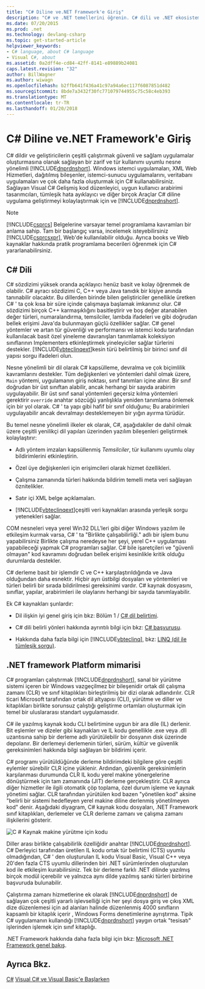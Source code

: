 ```yaml
---
title: "C# Diline ve.NET Framework'e Giriş"
description: "C# ve .NET temellerini öğrenin. C# dili ve .NET ekosistemi özetini alın."
ms.date: 07/20/2015
ms.prod: .net
ms.technology: devlang-csharp
ms.topic: get-started-article
helpviewer_keywords:
- C# language, about C# language
- Visual C#, about
ms.assetid: 0a2dff4e-cd84-42ff-8141-e89889b24081
caps.latest.revision: "32"
author: BillWagner
ms.author: wiwagn
ms.openlocfilehash: b2ffb641f436a41c97a94a6ec117f6087851d482
ms.sourcegitcommit: 8bde7a3432f30fc771079744955c75c58c4eb393
ms.translationtype: MT
ms.contentlocale: tr-TR
ms.lasthandoff: 01/20/2018
---
```

# <a name="introduction-to-the-c-language-and-the-net-framework"></a>C# Diline ve.NET Framework'e Giriş
C# dildir ve geliştiricilerin çeşitli çalıştırmak güvenli ve sağlam uygulamalar oluşturmasına olanak sağlayan bir zarif ve tür kullanımı uyumlu nesne yönelimli [!INCLUDE[dnprdnshort](~/includes/dnprdnshort-md.md)]. Windows istemci uygulamaları, XML Web Hizmetleri, dağıtılmış bileşenler, istemci-sunucu uygulamalarını, veritabanı uygulamaları ve çok daha fazla oluşturmak için C# kullanabilirsiniz. Sağlayan Visual C# Gelişmiş kod düzenleyici, uygun kullanıcı arabirimi tasarımcıları, tümleşik hata ayıklayıcı ve diğer birçok Araçlar C# diline uygulama geliştirmeyi kolaylaştırmak için ve [!INCLUDE[dnprdnshort](~/includes/dnprdnshort-md.md)].  
  
> [!NOTE]
> [!INCLUDE[csprcs](~/includes/csprcs-md.md)] Belgelerine varsayar temel programlama kavramları bir anlama sahip. Tam bir başlangıç varsa, incelemek isteyebilirsiniz [!INCLUDE[csprcsxpr](~/includes/csprcsxpr-md.md)], Web'de kullanılabilir olduğu. Ayrıca books ve Web kaynaklar hakkında pratik programlama becerileri öğrenmek için C# yararlanabilirsiniz.  
  
## <a name="c-language"></a>C# Dili  
 C# sözdizimi yüksek oranda açıklayıcı henüz basit ve kolay öğrenmek de olabilir. C# ayracı sözdizimi C, C++ veya Java tanıdık bir kişiye anında tanınabilir olacaktır. Bu dillerden birinde bilen geliştiriciler genellikle üretken C# ' ta çok kısa bir süre içinde çalışmaya başlamak imkanınız olur. C# sözdizimi birçok C++ karmaşıklığını basitleştirir ve boş değer atanabilen değer türleri, numaralandırma, temsilciler, lambda ifadeleri ve gibi doğrudan bellek erişimi Java'da bulunmayan güçlü özellikler sağlar. C# genel yöntemler ve artan tür güvenliği ve performansı ve istemci kodu tarafından kullanılacak basit özel yineleme davranışları tanımlamak koleksiyon sınıflarının Implementers etkinleştirmek yineleyiciler sağlar türlerini destekler. [!INCLUDE[vbteclinqext](~/includes/vbteclinqext-md.md)]kesin türü belirtilmiş bir birinci sınıf dil yapısı sorgu ifadeleri olun.  
  
 Nesne yönelimli bir dil olarak C# kapsülleme, devralma ve çok biçimlilik kavramlarını destekler. Tüm değişkenleri ve yöntemleri dahil olmak üzere, `Main` yöntemi, uygulamanın giriş noktası, sınıf tanımları içine alınır. Bir sınıf doğrudan bir üst sınıftan alabilir, ancak herhangi bir sayıda arabirim uygulayabilir. Bir üst sınıf sanal yöntemleri geçersiz kılma yöntemleri gerektirir `override` anahtar sözcüğü yanlışlıkla yeniden tanımlama önlemek için bir yol olarak. C# ' ta yapı gibi hafif bir sınıf olduğunu; Bu arabirimleri uygulayabilir ancak devralmayı desteklemeyen bir yığın ayırma türüdür.  
  
 Bu temel nesne yönelimli ilkeler ek olarak, C#, aşağıdakiler de dahil olmak üzere çeşitli yenilikçi dil yapıları üzerinden yazılım bileşenleri geliştirmek kolaylaştırır:  
  
-   Adlı yöntem imzaları kapsüllenmiş *Temsilciler*, tür kullanımı uyumlu olay bildirimlerini etkinleştirin.  
  
-   Özel üye değişkenleri için erişimcileri olarak hizmet özellikleri.  
  
-   Çalışma zamanında türleri hakkında bildirim temelli meta veri sağlayan öznitelikler.  
  
-   Satır içi XML belge açıklamaları.  
  
-   [!INCLUDE[vbteclinqext](~/includes/vbteclinqext-md.md)]çeşitli veri kaynakları arasında yerleşik sorgu yetenekleri sağlar.  
  
 COM nesneleri veya yerel Win32 DLL'leri gibi diğer Windows yazılım ile etkileşim kurmak varsa, C# ' ta "Birlikte çalışabilirliği." adlı bir işlem bunu yapabilirsiniz Birlikte çalışma neredeyse her şeyi, yerel C++ uygulaması yapabileceği yapmak C# programları sağlar. C# bile işaretçileri ve "güvenli olmayan" kod kavramını doğrudan bellek erişimi kesinlikle kritik olduğu durumlarda destekler.  
  
 C# derleme basit bir işlemdir C ve C++ karşılaştırıldığında ve Java olduğundan daha esnektir. Hiçbir ayrı üstbilgi dosyaları ve yöntemleri ve türleri belirli bir sırada bildirilmesi gereksinimi vardır. C# kaynak dosyasını, sınıflar, yapılar, arabirimleri ile olaylarını herhangi bir sayıda tanımlayabilir.  
  
 Ek C# kaynakları şunlardır:  
  
-   Dil ilişkin iyi genel giriş için bkz: Bölüm 1 / [C# dil belirtimi](../../csharp/language-reference/language-specification/index.md).  
  
-   C# dili belirli yönleri hakkında ayrıntılı bilgi için bkz: [C# başvurusu](../../csharp/language-reference/index.md).  
  
-   Hakkında daha fazla bilgi için [!INCLUDE[vbteclinq](~/includes/vbteclinq-md.md)], bkz: [LINQ (dil ile tümleşik sorgu)](../programming-guide/concepts/linq/index.md).  

## <a name="net-framework-platform-architecture"></a>.NET framework Platform mimarisi  
 C# programları çalıştırmak [!INCLUDE[dnprdnshort](~/includes/dnprdnshort-md.md)], sanal bir yürütme sistemi içeren bir Windows vazgeçilmez bir bileşenidir ortak dil çalışma zamanı (CLR) ve sınıf kitaplıkları birleştirilmiş bir dizi olarak adlandırılır. CLR ticari Microsoft tarafından ortak dil altyapısı (CLI), yürütme ve diller ve kitaplıkları birlikte sorunsuz çalıştığı geliştirme ortamları oluşturmak için temel bir uluslararası standart uygulamasıdır.  
  
 C# ile yazılmış kaynak kodu CLI belirtimine uygun bir ara dile (IL) derlenir. Bit eşlemler ve dizeler gibi kaynakları ve IL kodu genellikle .exe veya .dll uzantısına sahip bir derleme adlı yürütülebilir bir dosyanın disk üzerinde depolanır. Bir derlemeyi derlemenin türleri, sürüm, kültür ve güvenlik gereksinimleri hakkında bilgi sağlayan bir bildirimi içerir.  
  
 C# programı yürütüldüğünde derleme bildirimdeki bilgilere göre çeşitli eylemler sürebilir CLR içine yüklenir. Ardından, güvenlik gereksinimlerin karşılanması durumunda CLR IL kodu yerel makine yönergelerine dönüştürmek için tam zamanında (JIT) derleme gerçekleştirir. CLR ayrıca diğer hizmetler ile ilgili otomatik çöp toplama, özel durum işleme ve kaynak yönetimi sağlar. CLR tarafından yürütülen kod bazen "yönetilen kod" aksine "belirli bir sistemi hedefleyen yerel makine diline derlenmiş yönetilmeyen kod" denir. Aşağıdaki diyagram, C# kaynak kodu dosyaları, .NET Framework sınıf kitaplıkları, derlemeler ve CLR derleme zamanı ve çalışma zamanı ilişkilerini gösterir.  
  
 ![C &#35; Kaynak makine yürütme için kodu](../../csharp/getting-started/media/netarchitecture.png "NETarchitecture")  
  
 Diller arası birlikte çalışabilirlik özelliğidir anahtar [!INCLUDE[dnprdnshort](~/includes/dnprdnshort-md.md)]. C# Derleyici tarafından üretilen IL kodu ortak tür belirtimi (CTS) uyumlu olmadığından, C# ' den oluşturulan IL kodu Visual Basic, Visual C++ veya 20'den fazla CTS uyumlu dillerinden biri .NET sürümlerinden oluşturulan kod ile etkileşim kurabilirsiniz. Tek bir derleme farklı .NET dilinde yazılmış birçok modül içerebilir ve yalnızca aynı dilde yazılmış sanki türleri birbirine başvuruda bulunabilir.  
  
 Çalıştırma zamanı hizmetlerine ek olarak [!INCLUDE[dnprdnshort](~/includes/dnprdnshort-md.md)] de sağlayan çok çeşitli yararlı işlevselliği için her şeyi dosya giriş ve çıkış XML dize düzenlemesi için ad alanları halinde düzenlenmiş 4000 sınıfların kapsamlı bir kitaplık içerir , Windows Forms denetimlerine ayrıştırma. Tipik C# uygulamanın kullandığı [!INCLUDE[dnprdnshort](~/includes/dnprdnshort-md.md)] yaygın ortak "tesisatı" işlerinden işlemek için sınıf kitaplığı.  
  
 .NET Framework hakkında daha fazla bilgi için bkz: [Microsoft .NET Framework genel bakış](../../framework/get-started/overview.md).  
  
## <a name="see-also"></a>Ayrıca Bkz.  
 [C#](../../csharp/index.md) [Visual C# ve Visual Basic'e Başlarken](/visualstudio/ide/getting-started-with-visual-csharp-and-visual-basic)
